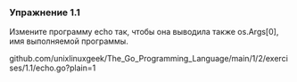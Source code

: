 ### Упражнение 1.1

Измените программу echo так, чтобы она выводила также os.Args[0], 
имя выполняемой программы.

github.com/unixlinuxgeek/The_Go_Programming_Language/main/1/2/exercises/1.1/echo.go?plain=1